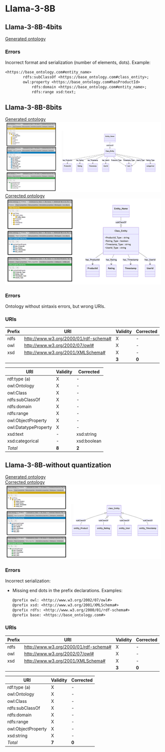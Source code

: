 # Llama-3-8B

## Llama-3-8B-4bits

[Generated ontology](./4bits_ontology.txt)

### Errors

Incorrect format and serialization (number of elements, dots). Example:
```
<https://base_ontology.com#entity_name>
        rdfs:subClassOf <https://base_ontology.com#class_entity>;
        owl:property <https://base_ontology.com#hasProductId>
            rdfs:domain <https://base_ontology.com#entity_name>;
            rdfs:range xsd:text;
```

## Llama-3-8B-8bits

[Generated ontology](./8bits_ontology.txt)
<br>
![](./8bits_ontology.png)
<br>
[Corrected ontology](./8bits_ontology_corrected.txt)
<br>
![](./8bits_ontology_corrected.png)


### Errors

Ontology without sintaxis errors, but wrong URIs.


### URIs

| Prefix | URI                                           | Validity | Corrected |
|--------|-----------------------------------------------|----------|-----------|
| rdfs   | http://www.w3.org/2000/01/rdf-schema#         | X        | -         |
| owl    | http://www.w3.org/2002/07/owl#                | X        | -         |
| xsd    | http://www.w3.org/2001/XMLSchema#             | X        | -         |
|        |                                               | **3**    | **0**     |


| URI                  | Validity | Corrected            |
|----------------------|----------|----------------------|
| rdf:type (a)         | X        | -                    |
| owl:Ontology         | X        | -                    |
| owl:Class            | X        | -                    |
| rdfs:subClassOf      | X        | -                    |
| rdfs:domain          | X        | -                    |
| rdfs:range           | X        | -                    |
| owl:ObjectProperty   | X        | -                    |
| owl:DatatypeProperty | X        | -                    |
| xsd:text             | -        | xsd:string           |
| xsd:categorical      | -        | xsd:boolean          |
| *Total*              | **8**    | **2**                |



## Llama-3-8B-without quantization

[Generated ontology](./ontology.txt)
<br>
[Corrected ontology](./ontology_corrected.txt)
<br>
![](./ontology_corrected.png)


### Errors

Incorrect serialization:
-   Missing end dots in the prefix declarations. Examples:
    ```
    @prefix owl: <http://www.w3.org/2002/07/owl#>
    @prefix xsd: <http://www.w3.org/2001/XMLSchema#>
    @prefix rdfs: <http://www.w3.org/2000/01/rdf-schema#>
    @prefix base: <https://base_ontology.com#>
    ```

### URIs

| Prefix | URI                                           | Validity | Corrected |
|--------|-----------------------------------------------|----------|-----------|
| rdfs   | http://www.w3.org/2000/01/rdf-schema#         | X        | -         |
| owl    | http://www.w3.org/2002/07/owl#                | X        | -         |
| xsd    | http://www.w3.org/2001/XMLSchema#             | X        | -         |
|        |                                               | **3**    | **0**     |

| URI                  | Validity | Corrected            |
|----------------------|----------|----------------------|
| rdf:type (a)         | X        | -                    |
| owl:Ontology         | X        | -                    |
| owl:Class            | X        | -                    |
| rdfs:subClassOf      | X        | -                    |
| rdfs:domain          | X        | -                    |
| rdfs:range           | X        | -                    |
| owl:ObjectProperty   | X        | -                    |
| xsd:string           | X        | -                    |
| *Total*              | **7**    | **0**                |
